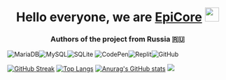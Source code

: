 
<h1 align="center">Hello everyone, we are <a href="https://epicore.eu" target="_blank">EpiCore</a> 
<img src="https://github.com/blackcater/blackcater/raw/main/images/Hi.gif" height="32"/></h1>
<h3 align="center">Authors of the project from Russia 🇷🇺</h3>

![MariaDB](https://img.shields.io/badge/MariaDB-003545?style=for-the-badge&logo=mariadb&logoColor=white)![MySQL](https://img.shields.io/badge/mysql-%2300f.svg?style=for-the-badge&logo=mysql&logoColor=white)![SQLite](https://img.shields.io/badge/sqlite-%2307405e.svg?style=for-the-badge&logo=sqlite&logoColor=white) 
![CodePen](https://img.shields.io/badge/Codepen-000000?style=for-the-badge&logo=codepen&logoColor=white)![Replit](https://img.shields.io/badge/Replit-DD1200?style=for-the-badge&logo=Replit&logoColor=white)![GitHub](https://img.shields.io/badge/github-%23121011.svg?style=for-the-badge&logo=github&logoColor=white)

[![GitHub Streak](https://github-readme-streak-stats.herokuapp.com/?user=epicorecms)](https://git.io/streak-stats)
[![Top Langs](https://github-readme-stats.vercel.app/api/top-langs/?username=epicorecms&layout=compact)](https://github.com/epicorecms/github-readme-stats)
[![Anurag's GitHub stats](https://github-readme-stats.vercel.app/api?username=epicorecms)](https://github.com/epicorecms/github-readme-stats)
![](https://github.com/epicorecms/snk/raw/output/github-contribution-grid-snake.svg)

<!--
**EpiCoreCMS/EpiCoreCMS** is a ✨ _special_ ✨ repository because its `README.md` (this file) appears on your GitHub profile.

Here are some ideas to get you started:

- 🔭 I’m currently working on ...
- 🌱 I’m currently learning ...
- 👯 I’m looking to collaborate on ...
- 🤔 I’m looking for help with ...
- 💬 Ask me about ...
- 📫 How to reach me: ...
- 😄 Pronouns: ...
- ⚡ Fun fact: ...
-->

